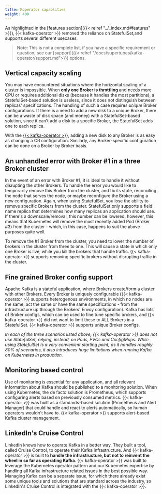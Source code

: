```yaml
---
title: Koperator capablities
weight: 400
---
```


As highlighted in the [features section]({{< relref "../_index.md#features" >}}), {{< kafka-operator >}} removed the reliance on StatefulSet,and supports several different usecases.

> Note: This is not a complete list, if you have a specific requirement or question, see our [support]({{< relref "/docs/supertubes/kafka-operator/support.md">}}) options.

## Vertical capacity scaling

You may have encountered situations where the horizontal scaling of a cluster is impossible. When **only one Broker is throttling** and needs more CPU or requires additional disks (because it handles the most partitions), a StatefulSet-based solution is useless, since it does not distinguish between replicas' specifications. The handling of such a case requires *unique* Broker configurations. If there is a need to add a new disk to a unique Broker, there can be a waste of disk space (and money) with a StatefulSet-based solution, since it can't add a disk to a specific Broker, the StatefulSet adds one to each replica.

With the [{{< kafka-operator >}}](https://github.com/banzaicloud/koperator), adding a new disk to any Broker is as easy as changing a CR configuration. Similarly, any Broker-specific configuration can be done on a Broker by Broker basis.

## An unhandled error with Broker #1 in a three Broker cluster

In the event of an error with Broker #1, it is ideal to handle it without disrupting the other Brokers. To handle the error you would like to temporarily remove this Broker from the cluster, and fix its state, reconciling the node that serves the node, or maybe reconfigure the Broker using a new configuration. Again, when using StatefulSet, you lose the ability to remove specific Brokers from the cluster. StatefulSet only supports a field name replica that determines how many replicas an application should use. If there's a downscale/removal, this number can be lowered, however, this means that Kubernetes will remove the most recently added Pod (Broker #3) from the cluster - which, in this case, happens to suit the above purposes quite well.

To remove the #1 Broker from the cluster, you need to lower the number of brokers in the cluster from three to one. This will cause a state in which only one Broker is live, while you kill the brokers that handle traffic. {{< kafka-operator >}} supports removing specific brokers without disrupting traffic in the cluster.

## Fine grained Broker config support

Apache Kafka is a stateful application, where Brokers create/form a cluster with other Brokers. Every Broker is uniquely configurable ({{< kafka-operator >}} supports heterogenous environments, in which no nodes are the same, act the same or have the same specifications - from the infrastructure up through the Brokers' Envoy configuration). Kafka has lots of Broker configs, which can be used to fine tune specific brokers, and {{< kafka-operator >}} did not want to limit these to ALL Brokers in a StatefulSet. {{< kafka-operator >}} supports unique Broker configs.

*In each of the three scenarios listed above, {{< kafka-operator >}} does not use StatefulSet, relying, instead, on Pods, PVCs and ConfigMaps. While using StatefulSet is a very convenient starting point, as it handles roughly 80% of scenarios, it also introduces huge limitations when running Kafka on Kubernetes in production.*

## Monitoring based control

Use of monitoring is essential for any application, and all relevant information about Kafka should be published to a monitoring solution. When using Kubernetes, the de facto solution is Prometheus, which supports configuring alerts based on previously consumed metrics. {{< kafka-operator >}} was built as a standards-based solution (Prometheus and Alert Manager) that could handle and react to alerts automatically, so human operators wouldn't have to. {{< kafka-operator >}} supports alert-based Kafka cluster management.

## LinkedIn's Cruise Control

LinkedIn knows how to operate Kafka in a better way. They built a tool, called Cruise Control, to operate their Kafka infrastructure. And {{< kafka-operator >}} is built to **handle the infrastructure, but not to reinvent the wheel in so far as operating Kafka**. {{< kafka-operator >}} was built to leverage the Kubernetes operator pattern and our Kubernetes expertise by handling all Kafka infrastructure related issues in the best possible way. Managing Kafka can be a separate issue, for which there already exist some unique tools and solutions that are standard across the industry, so LinkedIn's Cruise Control is integrated with the {{< kafka-operator >}}.
